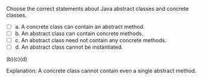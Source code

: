 <panel header="{{ icon_Q_A }} Statements about abstract classes">
<question>

Choose the correct statements about Java abstract classes and <tooltip content="classes that are not abstract">concrete classes</tooltip>.

- [ ] a. A concrete class can contain an abstract method.
- [ ] b. An abstract class can contain concrete methods.
- [ ] c. An abstract class need not contain any concrete methods.
- [ ] d. An abstract class cannot be instantiated.

<div slot="answer">

(b)(c)(d)

Explanation: A concrete class cannot contain even a single abstract method. 

</div>
</question>
</panel>
